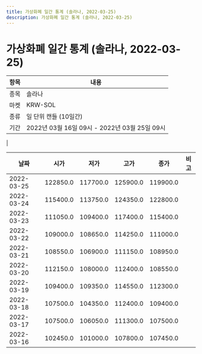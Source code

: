 ```yaml
---
title: 가상화폐 일간 통계 (솔라나, 2022-03-25)
description: 가상화폐 일간 통계 (솔라나, 2022-03-25)
---
```


가상화폐 일간 통계 (솔라나, 2022-03-25)
===

|항목|내용|
|--|--|
|종목|솔라나|
|마켓|KRW-SOL|
|종류|일 단위 캔들 (10일간)|
|기간|2022년 03월 16일 09시 - 2022년 03월 25일 09시
|

|날짜|시가|저가|고가|종가|비고|
|--|--|--|--|--|--|
|2022-03-25|122850.0|117700.0|125900.0|119900.0|    |
|2022-03-24|115400.0|113750.0|124350.0|122800.0|    |
|2022-03-23|111050.0|109400.0|117400.0|115400.0|    |
|2022-03-22|109000.0|108650.0|114250.0|111000.0|    |
|2022-03-21|108550.0|106900.0|111150.0|108950.0|    |
|2022-03-20|112150.0|108000.0|112400.0|108550.0|    |
|2022-03-19|109400.0|109350.0|114550.0|112300.0|    |
|2022-03-18|107500.0|104350.0|112400.0|109400.0|    |
|2022-03-17|107500.0|106050.0|111300.0|107500.0|    |
|2022-03-16|102450.0|101000.0|107800.0|107450.0|    |
